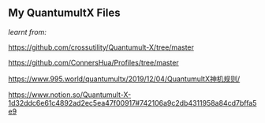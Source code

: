 ## My QuantumultX Files

*learnt from:*

https://github.com/crossutility/Quantumult-X/tree/master

https://github.com/ConnersHua/Profiles/tree/master

https://www.995.world/quantumultx/2019/12/04/QuantumultX神机规则/

https://www.notion.so/Quantumult-X-1d32ddc6e61c4892ad2ec5ea47f00917#742106a9c2db4311958a84cd7bffa5e9
